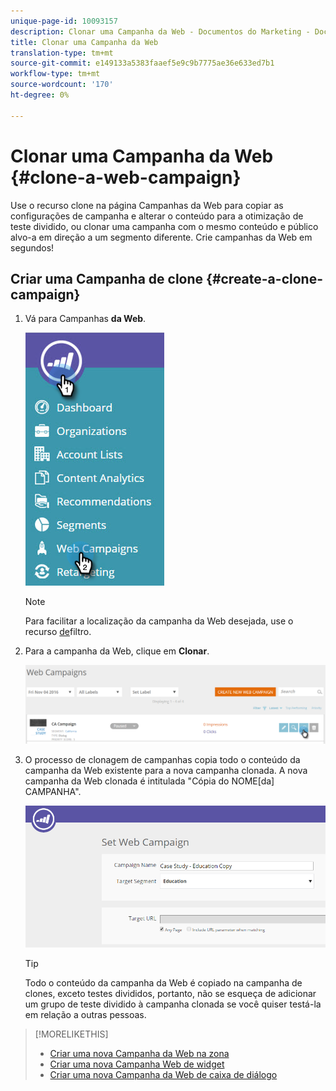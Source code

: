 ```yaml
---
unique-page-id: 10093157
description: Clonar uma Campanha da Web - Documentos do Marketing - Documentação do produto
title: Clonar uma Campanha da Web
translation-type: tm+mt
source-git-commit: e149133a5383faaef5e9c9b7775ae36e633ed7b1
workflow-type: tm+mt
source-wordcount: '170'
ht-degree: 0%

---
```



# Clonar uma Campanha da Web {#clone-a-web-campaign}

Use o recurso clone na página Campanhas da Web para copiar as configurações de campanha e alterar o conteúdo para a otimização de teste dividido, ou clonar uma campanha com o mesmo conteúdo e público alvo-a em direção a um segmento diferente. Crie campanhas da Web em segundos!

## Criar uma Campanha de clone {#create-a-clone-campaign}

1. Vá para Campanhas **da Web**.

   ![](assets/image2016-8-18-16-3a44-3a0.png)

   >[!NOTE]
   >
   >Para facilitar a localização da campanha da Web desejada, use o recurso [de](filter-web-campaigns.md)filtro.

1. Para a campanha da Web, clique em **Clonar**.

   ![](assets/web-campaigns-1-clone-hand.png)

1. O processo de clonagem de campanhas copia todo o conteúdo da campanha da Web existente para a nova campanha clonada. A nova campanha da Web clonada é intitulada &quot;Cópia do NOME[da] CAMPANHA&quot;.

   ![](assets/image2016-8-18-17-3a8-3a27.png)

   >[!TIP]
   >
   >Todo o conteúdo da campanha da Web é copiado na campanha de clones, exceto testes divididos, portanto, não se esqueça de adicionar um grupo de teste dividido à campanha clonada se você quiser testá-la em relação a outras pessoas.

>[!MORELIKETHIS]
>
>* [Criar uma nova Campanha da Web na zona](create-a-new-in-zone-web-campaign.md)
>* [Criar uma nova Campanha Web de widget](create-a-new-widget-web-campaign.md)
>* [Criar uma nova Campanha da Web de caixa de diálogo](create-a-new-dialog-web-campaign.md)

>



